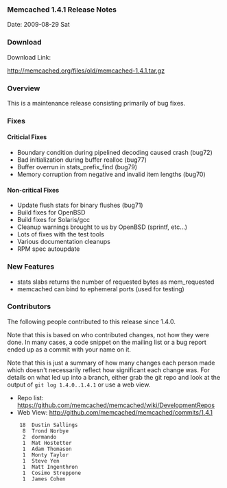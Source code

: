 ### Memcached 1.4.1 Release Notes

Date: 2009-08-29 Sat

### Download

Download Link:

http://memcached.org/files/old/memcached-1.4.1.tar.gz

### Overview

This is a maintenance release consisting primarily of bug fixes.

### Fixes

#### Criticial Fixes

  * Boundary condition during pipelined decoding caused crash (bug72)
  * Bad initialization during buffer realloc (bug77)
  * Buffer overrun in stats_prefix_find (bug79)
  * Memory corruption from negative and invalid item lengths (bug70)

#### Non-critical Fixes

  * Update flush stats for binary flushes (bug71)
  * Build fixes for OpenBSD
  * Build fixes for Solaris/gcc
  * Cleanup warnings brought to us by OpenBSD (sprintf, etc...)
  * Lots of fixes with the test tools
  * Various documentation cleanups
  * RPM spec autoupdate

### New Features

  * stats slabs returns the number of requested bytes as mem_requested
  * memcached can bind to ephemeral ports (used for testing)

### Contributors

The following people contributed to this release since 1.4.0.

Note that this is based on who contributed changes, not how they were
done.  In many cases, a code snippet on the mailing list or a bug
report ended up as a commit with your name on it.

Note that this is just a summary of how many changes each person made
which doesn't necessarily reflect how significant each change was.
For details on what led up into a branch, either grab the git repo and
look at the output of `git log 1.4.0..1.4.1` or use a web view.

  * Repo list:  https://github.com/memcached/memcached/wiki/DevelopmentRepos
  * Web View: http://github.com/memcached/memcached/commits/1.4.1

```
    18  Dustin Sallings
     8  Trond Norbye
     2  dormando
     1  Mat Hostetter
     1  Adam Thomason
     1  Monty Taylor
     1  Steve Yen
     1  Matt Ingenthron
     1  Cosimo Streppone
     1  James Cohen
```